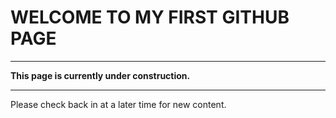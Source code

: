 # WELCOME TO MY FIRST GITHUB PAGE

----------

**This page is currently under construction.**

----------

Please check back in at a later time for new content.

